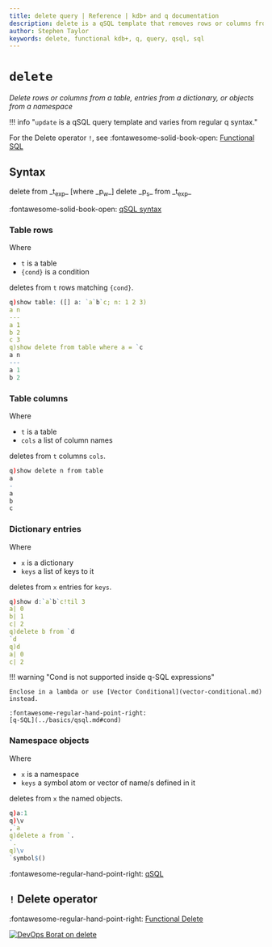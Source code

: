 ```yaml
---
title: delete query | Reference | kdb+ and q documentation
description: delete is a qSQL template that removes rows or columns from a table, entries from a dictionary, or objects from a namespace.
author: Stephen Taylor
keywords: delete, functional kdb+, q, query, qsql, sql
---
```

# `delete`

_Delete rows or columns from a table, entries from a dictionary, or objects from a namespace_

!!! info "`update` is a qSQL query template and varies from regular q syntax."

For the Delete operator `!`, see 
:fontawesome-solid-book-open:
[Functional SQL](../basics/funsql.md)


## Syntax

<div markdown="1" class="typewriter">
delete    from _t<sub>exp</sub>_ [where _p<sub>w</sub>_]
delete _p<sub>s</sub>_ from _t<sub>exp</sub>_ 
</div>

:fontawesome-solid-book-open:
[qSQL syntax](../basics/qsql.md)




### Table rows

Where 

-   `t` is a table
-   `{cond}` is a condition

deletes from `t` rows matching `{cond}`.

```q
q)show table: ([] a: `a`b`c; n: 1 2 3)
a n
---
a 1
b 2
c 3
q)show delete from table where a = `c
a n
---
a 1
b 2
```


### Table columns

Where

-   `t` is a table
-   `cols` a list of column names

deletes from `t` columns `cols`.

```q
q)show delete n from table
a
-
a
b
c
```


### Dictionary entries

Where

-   `x` is a dictionary
-   `keys` a list of keys to it

deletes from `x` entries for `keys`.

```q
q)show d:`a`b`c!til 3
a| 0
b| 1
c| 2
q)delete b from `d
`d
q)d
a| 0
c| 2
```


!!! warning "Cond is not supported inside q-SQL expressions"

    Enclose in a lambda or use [Vector Conditional](vector-conditional.md) instead.

    :fontawesome-regular-hand-point-right:
    [q-SQL](../basics/qsql.md#cond)


### Namespace objects

Where

-   `x` is a namespace
-   `keys` a symbol atom or vector of name/s defined in it

deletes from `x` the named objects.

```q
q)a:1
q)\v
,`a
q)delete a from `.
`.
q)\v
`symbol$()
```


:fontawesome-regular-hand-point-right:
[qSQL](../basics/qsql.md)


## `!` Delete operator

:fontawesome-regular-hand-point-right:
[Functional Delete](../basics/funsql.md#delete)


[![DevOps Borat on delete](../img/borat_delete.jpg)](https://twitter.com/devops_borat)
